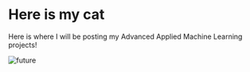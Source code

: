 # Here is my cat
Here is where I will be posting my Advanced Applied Machine Learning projects!

![future](https://github.com/eemeidinger/adv_aml/assets/136099064/b01bd21d-75de-4c1a-84af-ab81e99b5b00)
